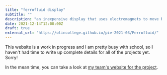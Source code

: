 ```yaml
---
title: "ferrofluid display"
subtitle: ""
description: "an inexpensive display that uses electromagnets to move blobs of ferrofluid around"
date: 2021-12-14T12:00:00Z
draft: true
external_url: "https://olincollege.github.io/pie-2021-03/Ferrofluid/"
---
```


This website is a work in progress and I am pretty busy with school, so I haven't had time to write up complete details for all of the projects yet. Sorry!

In the mean time, you can take a look at [my team's website for the project](https://olincollege.github.io/pie-2021-03/Ferrofluid/).
